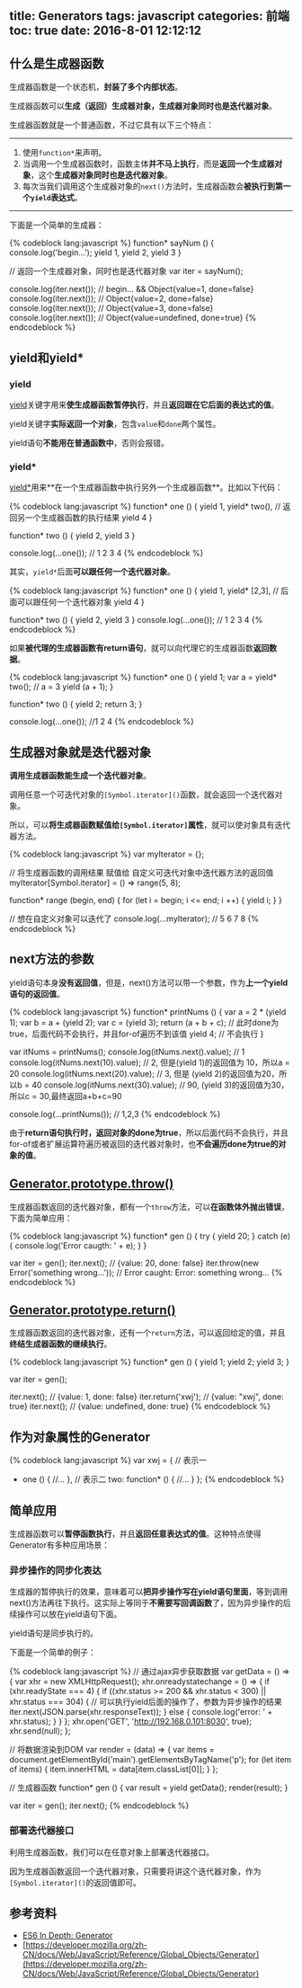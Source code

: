title: Generators
tags: javascript
categories: 前端
toc: true
date: 2016-8-01 12:12:12
---

## 什么是生成器函数

生成器函数是一个状态机，**封装了多个内部状态**。

生成器函数可以**生成（返回）生成器对象，生成器对象同时也是迭代器对象**。

生成器函数就是一个普通函数，不过它具有以下三个特点：

---
1. 使用`function*`来声明。
2. 当调用一个生成器函数时，函数主体**并不马上执行**，而是**返回一个生成器对象**，这个**生成器对象同时也是迭代器对象**。
3. 每次当我们调用这个生成器对象的`next()`方法时，生成器函数会**被执行到第一个`yield`表达式**。
---

下面是一个简单的生成器：

{% codeblock lang:javascript %}
function* sayNum () {
  console.log('begin...');
  yield 1,
  yield 2,
  yield 3
}

// 返回一个生成器对象，同时也是迭代器对象
var iter = sayNum();    

console.log(iter.next());     // begin... && Object{value=1, done=false}
console.log(iter.next());     // Object{value=2, done=false} 
console.log(iter.next());     // Object{value=3, done=false}
console.log(iter.next());     // Object{value=undefined, done=true}
{% endcodeblock %}

## yield和yield\*

### yield

[yield](https://developer.mozilla.org/zh-CN/docs/Web/JavaScript/Reference/Operators/yield)关键字用来**使生成器函数暂停执行**，并且**返回跟在它后面的表达式的值**。

yield关键字**实际返回一个对象**，包含`value`和`done`两个属性。

yield语句**不能用在普通函数中**，否则会报错。

### yield\*

[yield\*](https://developer.mozilla.org/zh-CN/docs/Web/JavaScript/Reference/Operators/yield*)用来**在一个生成器函数中执行另外一个生成器函数**。比如以下代码：

{% codeblock lang:javascript %}
function* one () {
  yield 1,
  yield* two(),          // 返回另一个生成器函数的执行结果
  yield 4
}

function* two () {
  yield 2,
  yield 3
}

console.log(...one());  // 1 2 3 4
{% endcodeblock %}

其实，`yield*`后面**可以跟任何一个迭代器对象**。

{% codeblock lang:javascript %}
function* one () {
  yield 1,
  yield* [2,3],   //  后面可以跟任何一个迭代器对象
  yield 4
}

function* two () {
  yield 2,
  yield 3
}
console.log(...one());  // 1 2 3 4
{% endcodeblock %}

如果**被代理的生成器函数有return语句**，就可以向代理它的生成器函数**返回数据**。

{% codeblock lang:javascript %}
function* one () {
  yield 1;
  var a = yield* two(); // a = 3
  yield (a + 1);
}

function* two () {
  yield 2;
  return 3;
}

console.log(...one());   //1 2 4
{% endcodeblock %}

## 生成器对象就是迭代器对象

**调用生成器函数能生成一个迭代器对象**。

调用任意一个可迭代对象的`[Symbol.iterator]()`函数，就会返回一个迭代器对象。

所以，可以**将生成器函数赋值给`[Symbol.iterator]`属性**，就可以使对象具有迭代器方法。

{% codeblock lang:javascript %}
var myIterator = {};

// 将生成器函数的调用结果 赋值给 自定义可迭代对象中迭代器方法的返回值
myIterator[Symbol.iterator] = () => range(5, 8);

function* range (begin, end) {
  for (let i = begin; i <= end; i ++) {
    yield i;
  }
}

// 想在自定义对象可以迭代了
console.log(...myIterator);   // 5 6 7 8
{% endcodeblock %}

## next方法的参数

yield语句本身**没有返回值**，但是，next()方法可以带一个参数，作为**上一个yield语句的返回值**。

{% codeblock lang:javascript %}
function* printNums () {
  var a = 2 * (yield 1);
  var b = a + (yield 2);
  var c = (yield 3);
  return (a + b + c);   // 此时done为true，后面代码不会执行，并且for-of遍历不到该值
  yield 4;              // 不会执行
}

var itNums = printNums();
console.log(itNums.next().value);        // 1
console.log(itNums.next(10).value);      // 2, 但是(yield 1)的返回值为 10，所以a = 20
console.log(itNums.next(20).value);      // 3, 但是 (yield 2)的返回值为20，所以b = 40
console.log(itNums.next(30).value);      // 90, (yield 3)的返回值为30，所以c = 30,最终返回a+b+c=90

console.log(...printNums());  // 1,2,3
{% endcodeblock %}

由于**return语句执行时，返回对象的done为true**，所以后面代码不会执行，并且for-of或者扩展运算符遍历被返回的迭代器对象时，也**不会遍历done为true的对象的值**。

## [Generator.prototype.throw()](https://developer.mozilla.org/zh-CN/docs/Web/JavaScript/Reference/Global_Objects/Generator/throw)

生成器函数返回的迭代器对象，都有一个`throw`方法，可以**在函数体外抛出错误**，下面为简单应用：

{% codeblock lang:javascript %}
function* gen () {
  try {
    yield 20;
  } catch (e) {
    console.log('Error caugth: ' + e);
  }
}

var iter = gen();
iter.next();    // {value: 20, done: false}
iter.throw(new Error('something wrong...'));    // Error caught: Error: something wrong...
{% endcodeblock %}

## [Generator.prototype.return()](https://developer.mozilla.org/zh-CN/docs/Web/JavaScript/Reference/Global_Objects/Generator/return)

生成器函数返回的迭代器对象，还有一个`return`方法，可以返回给定的值，并且**终结生成器函数的继续执行**。

{% codeblock lang:javascript %}
function* gen () {
  yield 1;
  yield 2;
  yield 3;
}

var iter = gen();

iter.next();        // {value: 1, done: false}
iter.return('xwj');     // {value: "xwj", done: true}
iter.next();            // {value: undefined, done: true}
{% endcodeblock %}

## 作为对象属性的Generator

{% codeblock lang:javascript %}
var xwj = {
  // 表示一
  * one () {
    //...
  },
  // 表示二
  two: function* () {
    //...
  }
};
{% endcodeblock %}
## 简单应用

生成器函数可以**暂停函数执行**，并且**返回任意表达式的值**。这种特点使得Generator有多种应用场景：

### 异步操作的同步化表达

生成器的暂停执行的效果，意味着可以**把异步操作写在yield语句里面**，等到调用next()方法再往下执行。这实际上等同于**不需要写回调函数**了，因为异步操作的后续操作可以放在yield语句下面。

yield语句是同步执行的。

下面是一个简单的例子：

{% codeblock lang:javascript %}
// 通过ajax异步获取数据
var getData = () => {
  var xhr = new XMLHttpRequest();
  xhr.onreadystatechange = () => {
    if (xhr.readyState === 4) {
      if ((xhr.status >= 200 && xhr.status < 300) || xhr.status === 304) {
        // 可以执行yield后面的操作了，参数为异步操作的结果
        iter.next(JSON.parse(xhr.responseText));
      } else {
        console.log('error: ' + xhr.status);
      }
    }
  };
  xhr.open('GET', 'http://192.168.0.101:8030', true);
  xhr.send(null);
};

// 将数据渲染到DOM
var render = (data) => {
  var items = document.getElementById('main').getElementsByTagName('p');
  for (let item of items) {
    item.innerHTML = data[item.classList[0]];
  }
};

// 生成器函数
function* gen () {
  var result = yield getData();
  render(result);
}

var iter = gen();
iter.next();
{% endcodeblock %}

### 部署迭代器接口

利用生成器函数，我们可以在任意对象上部署迭代器接口。

因为生成器函数返回一个迭代器对象，只需要将讲这个迭代器对象，作为`[Symbol.iterator]()`的返回值即可。

## 参考资料

- [ES6 In Depth: Generator](https://hacks.mozilla.org/2015/05/es6-in-depth-generators/)
- [https://developer.mozilla.org/zh-CN/docs/Web/JavaScript/Reference/Global_Objects/Generator](https://developer.mozilla.org/zh-CN/docs/Web/JavaScript/Reference/Global_Objects/Generator)














